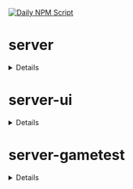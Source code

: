 [![Daily NPM Script](https://github.com/WavePlayz/minecraft-npms-auto/actions/workflows/fetch.yml/badge.svg)](https://github.com/WavePlayz/minecraft-npms-auto/actions/workflows/fetch.yml)
# server
<details>

stable
```
1.16.0
```

stable exp
```
1.17.0-beta.1.21.51-stable
```

preview
```
1.18.0-rc.1.21.70-preview.20
```

preview exp
```
2.0.0-beta.1.21.70-preview.20
```
</details>

# server-ui
<details>

stable
```
1.3.0
```

stable exp
```
1.4.0-beta.1.21.51-stable
```

preview
```
1.3.0-rc.1.21.40-preview.21
```

preview exp
```
2.0.0-beta.1.21.70-preview.20
```
</details>

# server-gametest
<details>

stable
```
0.1.0
```

stable exp
```
1.0.0-beta.1.21.51-stable
```

preview
```
0.1.0-rc.1.21.40-preview.20
```

preview exp
```
1.0.0-beta.1.21.70-preview.20
```
</details>

